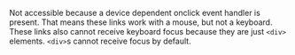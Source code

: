 Not accessible because a device dependent onclick event handler is present. That means these links work with a mouse, but not a keyboard. These links also cannot receive keyboard focus because they are just `<div>` elements. `<div>`s cannot receive focus by default.